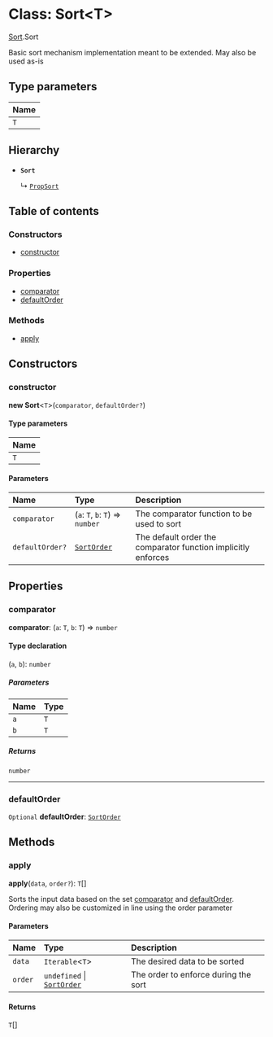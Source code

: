 # Class: Sort<T\>

[Sort](../modules/Sort.md).Sort

Basic sort mechanism implementation meant to be extended. May also be used as-is

## Type parameters

| Name |
| :--- |
| `T`  |

## Hierarchy

- **`Sort`**

  ↳ [`PropSort`](Sort.PropSort.md)

## Table of contents

### Constructors

- [constructor](Sort.Sort.md#constructor)

### Properties

- [comparator](Sort.Sort.md#comparator)
- [defaultOrder](Sort.Sort.md#defaultorder)

### Methods

- [apply](Sort.Sort.md#apply)

## Constructors

### constructor

**new Sort**<`T`\>(`comparator`, `defaultOrder?`)

#### Type parameters

| Name |
| :--- |
| `T`  |

#### Parameters

| Name            | Type                                        | Description                                                   |
| :-------------- | :------------------------------------------ | :------------------------------------------------------------ |
| `comparator`    | (`a`: `T`, `b`: `T`) => `number`            | The comparator function to be used to sort                    |
| `defaultOrder?` | [`SortOrder`](../modules/Sort.md#sortorder) | The default order the comparator function implicitly enforces |

## Properties

### comparator

**comparator**: (`a`: `T`, `b`: `T`) => `number`

#### Type declaration

(`a`, `b`): `number`

##### Parameters

| Name | Type |
| :--- | :--- |
| `a`  | `T`  |
| `b`  | `T`  |

##### Returns

`number`

---

### defaultOrder

`Optional` **defaultOrder**: [`SortOrder`](../modules/Sort.md#sortorder)

## Methods

### apply

**apply**(`data`, `order?`): `T`[]

Sorts the input data based on the set [comparator](Sort.Sort.md#comparator) and [defaultOrder](Sort.Sort.md#defaultorder). Ordering may also
be customized in line using the order parameter

#### Parameters

| Name    | Type                                                       | Description                          |
| :------ | :--------------------------------------------------------- | :----------------------------------- |
| `data`  | `Iterable`<`T`\>                                           | The desired data to be sorted        |
| `order` | `undefined` \| [`SortOrder`](../modules/Sort.md#sortorder) | The order to enforce during the sort |

#### Returns

`T`[]
